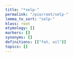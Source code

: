 ```yaml
---
title: "*selp-"
permalink: "/pie/root/selp-"
lemma_to_sort: "selp-"
klass: root
etymology: []
markers: []
synonyms: []
definitions: [["fat, oil"]]
topics: []
---
```


